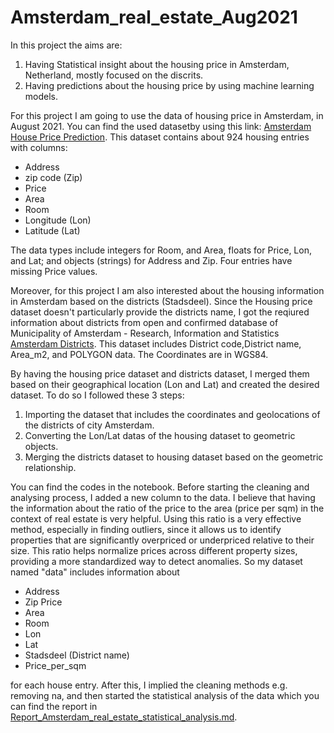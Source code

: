 # Amsterdam_real_estate_Aug2021

In this project the aims are:

1. Having Statistical insight about the housing price in Amsterdam, Netherland, mostly focused on the discrits.
2. Having predictions about the housing price by using machine learning models.

For this project I am going to use the data of housing price in Amsterdam, in August 2021. You can find the used datasetby using this link: [Amsterdam House Price Prediction](https://www.kaggle.com/datasets/thomasnibb/amsterdam-house-price-prediction). This dataset contains about 924 housing entries with columns:
- Address
- zip code (Zip)
- Price
- Area
- Room
- Longitude (Lon)
- Latitude (Lat)

 The data types include integers for Room, and Area, floats for Price, Lon, and Lat; and objects (strings) for Address and Zip. Four entries have missing Price values.

Moreover, for this project I am also interested about the housing information in Amsterdam based on the districts (Stadsdeel). Since the Housing price dataset doesn't particularly provide the districts name, I got the reqiured information about districts from open and confirmed database of Municipality of Amsterdam - Research, Information and Statistics [Amsterdam Districts](https://maps.amsterdam.nl/open_geodata/?k=192). This dataset includes District code,District name, Area_m2, and POLYGON data. The Coordinates are in WGS84.

By having the housing price dataset and districts dataset, I merged them based on their geographical location (Lon and Lat) and created the desired dataset. To do so I followed these 3 steps:

1. Importing the dataset that includes the coordinates and geolocations of the districts of city Amsterdam.
2. Converting the Lon/Lat datas of the housing dataset to geometric objects.
3. Merging the districts dataset to housing dataset based on the geometric relationship.

You can find the codes in the notebook. Before starting the cleaning and analysing process, I added a new column to the data. I believe that having the information about the ratio of the price to the area (price per sqm) in the context of real estate is very helpful. Using this ratio is a very effective method, especially in finding outliers, since it allows us to identify properties that are significantly overpriced or underpriced relative to their size. This ratio helps normalize prices across different property sizes, providing a more standardized way to detect anomalies. So my dataset named "data" includes information about

- Address
- Zip	Price
- Area
- Room
- 	Lon
-  Lat
-  Stadsdeel (District name)
- 	Price_per_sqm

for each house entry. After this, I implied the cleaning methods e.g. removing na, and then started the statistical analysis of the data which you can find the report in [Report_Amsterdam_real_estate_statistical_analysis.md](Report_Amsterdam_real_estate_statistical_analysis.md).


